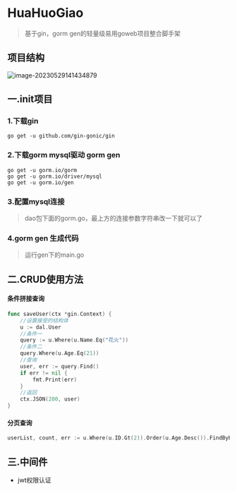 # HuaHuoGiao

> 基于gin，gorm gen的轻量级易用goweb项目整合脚手架

## 项目结构

![image-20230529141434879](http://image.fzuhuahuo.cn/image-20230529141434879.png)

## 一.init项目

### 1.下载gin

```shell
go get -u github.com/gin-gonic/gin
```

### 2.下载gorm mysql驱动 gorm gen

```shell
go get -u gorm.io/gorm
go get -u gorm.io/driver/mysql
go get -u gorm.io/gen
```

### 3.配置mysql连接

> dao包下面的gorm.go，最上方的连接参数字符串改一下就可以了

### 4.gorm gen 生成代码

>运行gen下的main.go

## 二.CRUD使用方法

#### 条件拼接查询

```go
func saveUser(ctx *gin.Context) {
	//设置接受的结构体
	u := dal.User
	//条件一
	query := u.Where(u.Name.Eq("花火"))
	//条件二
	query.Where(u.Age.Eq(21))
	//查询
	user, err := query.Find()
	if err != nil {
		fmt.Print(err)
	}
	//返回
	ctx.JSON(200, user)
}

```

#### 分页查询

```go
userList, count, err := u.Where(u.ID.Gt(2)).Order(u.Age.Desc()).FindByPage(1, 1)
```

## 三.中间件

- jwt权限认证

### 
